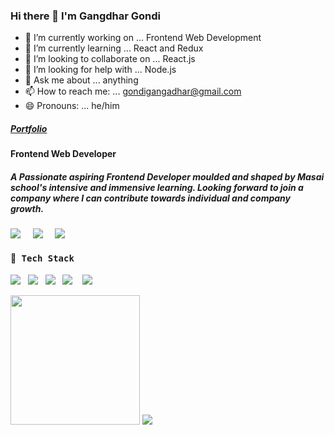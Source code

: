 ### Hi there 👋 I'm Gangdhar Gondi

- 🔭 I’m currently working on ... Frontend Web Development
- 🌱 I’m currently learning ... React and Redux
- 👯 I’m looking to collaborate on ... React.js
- 🤔 I’m looking for help with ... Node.js
- 💬 Ask me about ... anything
- 📫 How to reach me: ... gondigangadhar@gmail.com
- 😄 Pronouns: ... he/him
<h5 ><a href="https://gangadhar222.github.io/">Portfolio</a></h5>
<h4 >Frontend Web Developer</h4>
<h5>
A Passionate aspiring Frontend Developer moulded and shaped by Masai school's intensive and immensive learning.
Looking forward to join a company where I can contribute towards individual and company growth.
</h5>
<p>
 <a href="https://www.hackerrank.com/gangadhar222"><img src="https://img.shields.io/badge/hackerrank-%23339933.svg?&style=for-the-badge&logo=hackerrank&logoColor=white" /></a>&nbsp;&nbsp;&nbsp;&nbsp;
  <a href="https://www.linkedin.com/in/gangadhar-gondi-9235591a1/"><img src="https://img.shields.io/badge/linkedin-%230077B5.svg?&style=for-the-badge&logo=linkedin&logoColor=white" /></a>&nbsp;&nbsp;&nbsp;&nbsp;
    <a href="https://twitter.com/gangadhar0495"><img src="https://img.shields.io/badge/twitter-%230077B5.svg?&style=for-the-badge&logo=twitter&logoColor=white" /></a>
</p>
<h4> 🔭<samp> Tech Stack</samp></h4>
<p >
 <img src="https://img.shields.io/badge/html5%20-%23e34f26.svg?&style=for-the-badge&logo=html5&logoColor=white" />&nbsp;&nbsp;
 <img src="https://img.shields.io/badge/css3%20-%231572B6.svg?&style=for-the-badge&logo=css3&logoColor=white" />&nbsp;&nbsp;
 <img src="https://img.shields.io/badge/javascript%20-%23F7DF1E.svg?&style=for-the-badge&logo=javascript&logoColor=white" />&nbsp;&nbsp;
 <img src="https://img.shields.io/badge/react%20-%2361DAFB.svg?&style=for-the-badge&logo=react&logoColor=white" />&nbsp;&nbsp;&nbsp;
 <img src="https://img.shields.io/badge/react%20redux%20-%23c21325.svg?&style=for-the-badge&logo=redux&logoColor=white" />
 </p>
<p align='left'>
  <img src="https://github-readme-stats.vercel.app/api?username=gangadhar222&theme=tokyonight&show_icons=true&count_private=true" height="207px" />
  <img src="https://github-readme-stats.vercel.app/api/top-langs/?username=gangadhar222&theme=tokyonight"/>
</P>
